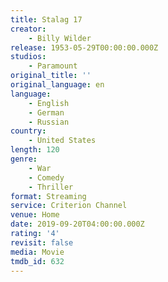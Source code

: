 ```yaml
---
title: Stalag 17
creator:
    - Billy Wilder
release: 1953-05-29T00:00:00.000Z
studios:
    - Paramount
original_title: ''
original_language: en
language:
    - English
    - German
    - Russian
country:
    - United States
length: 120
genre:
    - War
    - Comedy
    - Thriller
format: Streaming
service: Criterion Channel
venue: Home
date: 2019-09-20T04:00:00.000Z
rating: '4'
revisit: false
media: Movie
tmdb_id: 632
---
```



